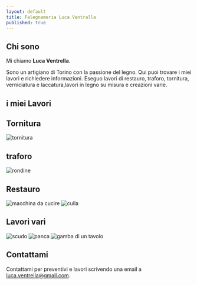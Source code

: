 ```yaml
---
layout: default
title: Falegnameria Luca Ventralla
published: true
---
```


## Chi sono

Mi chiamo **Luca Ventrella**.

Sono un artigiano di Torino con la passione del legno.
Qui puoi trovare i miei lavori e richiedere informazioni.
Eseguo lavori di restauro, traforo, tornitura, verniciatura e laccatura,lavori in legno su misura  e creazioni varie.


## i miei Lavori

## Tornitura

![tornitura](/images/tornitura_esercizio.jpg)

## traforo

![rondine](/images/IMG_20150212_132314783.jpg)



## Restauro

![macchina da cucire](/images/1387655334708.jpg)
![culla](/images/IMG_20140507_183226865.jpg)


## Lavori vari

![scudo](/images/IMG-20160311-WA0007.jpg)
![panca](/images/30-01-09_1159.jpg)
![gamba di un tavolo](/05-11-09_1453.jpg)



## Contattami

Contattami per preventivi e lavori scrivendo una email a [luca.ventrella@gmail.com](mailto:luca.ventrella@gmail.com).
